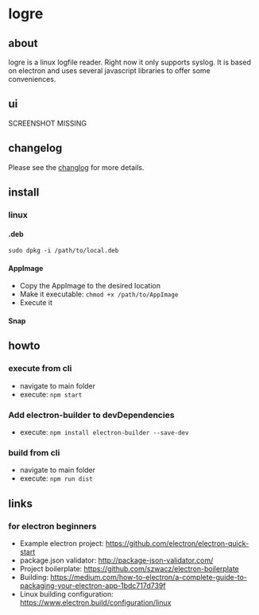 # logre
## about
logre is a linux logfile reader. Right now it only supports syslog. It is based on electron and uses several javascript libraries to offer some conveniences.

## ui
SCREENSHOT MISSING


## changelog
Please see the [changlog](docs/CHANGELOG.md) for more details.



## install
### linux
#### .deb

```sudo dpkg -i /path/to/local.deb```

#### AppImage
* Copy the AppImage to the desired location
* Make it executable: ```chmod +x /path/to/AppImage```
* Execute it

#### Snap


## howto
### execute from cli
* navigate to main folder
* execute: ```npm start```

### Add electron-builder to devDependencies
* execute: ```npm install electron-builder --save-dev```

### build from cli
* navigate to main folder
* execute: ```npm run dist```


## links
### for electron beginners
* Example electron project: https://github.com/electron/electron-quick-start
* package.json validator: http://package-json-validator.com/
* Project boilerplate: https://github.com/szwacz/electron-boilerplate
* Building: https://medium.com/how-to-electron/a-complete-guide-to-packaging-your-electron-app-1bdc717d739f
* Linux building configuration: https://www.electron.build/configuration/linux
